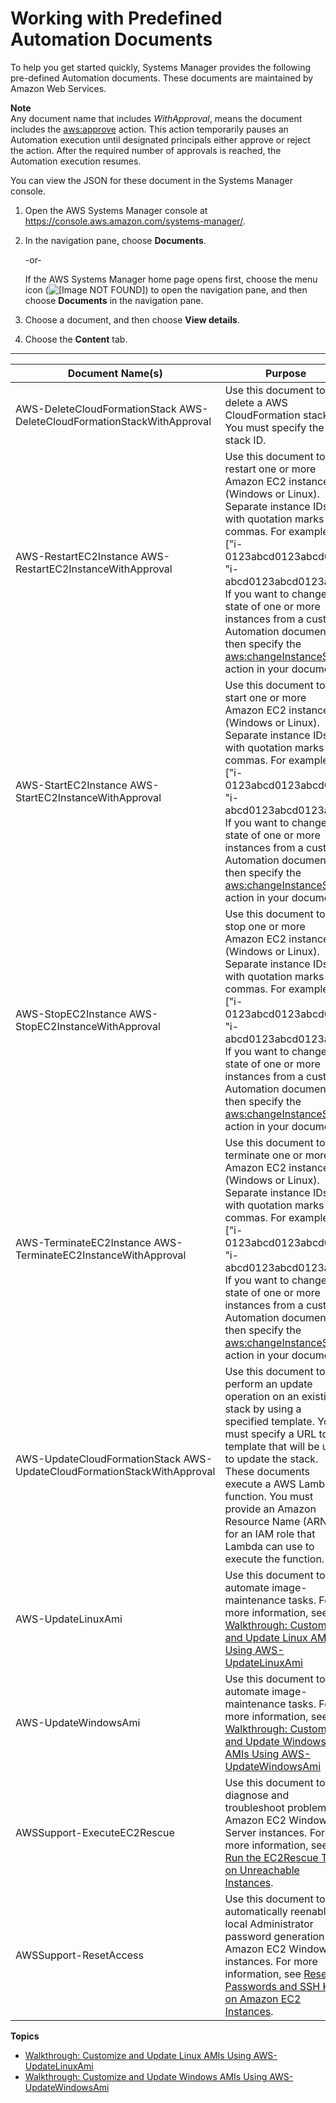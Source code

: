 # Working with Predefined Automation Documents<a name="automation-awsdocs"></a>

To help you get started quickly, Systems Manager provides the following pre\-defined Automation documents\. These documents are maintained by Amazon Web Services\. 

**Note**  
Any document name that includes *WithApproval*, means the document includes the [aws:approve](automation-actions.md#automation-action-approve) action\. This action temporarily pauses an Automation execution until designated principals either approve or reject the action\. After the required number of approvals is reached, the Automation execution resumes\. 

You can view the JSON for these document in the Systems Manager console\.

1. Open the AWS Systems Manager console at [https://console\.aws\.amazon\.com/systems\-manager/](https://console.aws.amazon.com/systems-manager/)\.

1. In the navigation pane, choose **Documents**\.

   \-or\-

   If the AWS Systems Manager home page opens first, choose the menu icon \(![\[Image NOT FOUND\]](http://docs.aws.amazon.com/systems-manager/latest/userguide/images/menu-icon-small.png)\) to open the navigation pane, and then choose **Documents** in the navigation pane\.

1. Choose a document, and then choose **View details**\.

1. Choose the **Content** tab\.


****  

| Document Name\(s\) | Purpose | 
| --- | --- | 
|  AWS\-DeleteCloudFormationStack AWS\-DeleteCloudFormationStackWithApproval  |  Use this document to delete a AWS CloudFormation stack\. You must specify the stack ID\.  | 
|  AWS\-RestartEC2Instance AWS\-RestartEC2InstanceWithApproval  |  Use this document to restart one or more Amazon EC2 instances \(Windows or Linux\)\. Separate instance IDs with quotation marks and commas\. For example, \["i\-0123abcd0123abcd0", "i\-abcd0123abcd0123a"\]\. If you want to change the state of one or more instances from a custom Automation document, then specify the [aws:changeInstanceState](automation-actions.md#automation-action-changestate) action in your document\.  | 
|  AWS\-StartEC2Instance AWS\-StartEC2InstanceWithApproval  |  Use this document to start one or more Amazon EC2 instances \(Windows or Linux\)\. Separate instance IDs with quotation marks and commas\. For example, \["i\-0123abcd0123abcd0", "i\-abcd0123abcd0123a"\]\. If you want to change the state of one or more instances from a custom Automation document, then specify the [aws:changeInstanceState](automation-actions.md#automation-action-changestate) action in your document\.  | 
|  AWS\-StopEC2Instance AWS\-StopEC2InstanceWithApproval  |  Use this document to stop one or more Amazon EC2 instances \(Windows or Linux\)\. Separate instance IDs with quotation marks and commas\. For example, \["i\-0123abcd0123abcd0", "i\-abcd0123abcd0123a"\]\. If you want to change the state of one or more instances from a custom Automation document, then specify the [aws:changeInstanceState](automation-actions.md#automation-action-changestate) action in your document\.  | 
|  AWS\-TerminateEC2Instance AWS\-TerminateEC2InstanceWithApproval  |  Use this document to terminate one or more Amazon EC2 instances \(Windows or Linux\)\. Separate instance IDs with quotation marks and commas\. For example, \["i\-0123abcd0123abcd0", "i\-abcd0123abcd0123a"\]\. If you want to change the state of one or more instances from a custom Automation document, then specify the [aws:changeInstanceState](automation-actions.md#automation-action-changestate) action in your document\.  | 
|  AWS\-UpdateCloudFormationStack AWS\-UpdateCloudFormationStackWithApproval  |  Use this document to perform an update operation on an existing stack by using a specified template\. You must specify a URL to the template that will be used to update the stack\. These documents execute a AWS Lambda function\. You must provide an Amazon Resource Name \(ARN\) for an IAM role that Lambda can use to execute the function\.  | 
|  AWS\-UpdateLinuxAmi  |  Use this document to automate image\-maintenance tasks\. For more information, see [Walkthrough: Customize and Update Linux AMIs Using AWS\-UpdateLinuxAmi](automation-awsdocs-linux.md)  | 
|  AWS\-UpdateWindowsAmi  |  Use this document to automate image\-maintenance tasks\. For more information, see [Walkthrough: Customize and Update Windows AMIs Using AWS\-UpdateWindowsAmi](automation-awsdocs-win.md)  | 
|  AWSSupport\-ExecuteEC2Rescue  |  Use this document to diagnose and troubleshoot problems on Amazon EC2 Windows Server instances\. For more information, see [Run the EC2Rescue Tool on Unreachable Instances](automation-ec2rescue.md)\.  | 
|  AWSSupport\-ResetAccess  |  Use this document to automatically reenable local Administrator password generation on Amazon EC2 Windows instances\. For more information, see [Reset Passwords and SSH Keys on Amazon EC2 Instances](automation-ec2reset.md)\.  | 

**Topics**
+ [Walkthrough: Customize and Update Linux AMIs Using AWS\-UpdateLinuxAmi](automation-awsdocs-linux.md)
+ [Walkthrough: Customize and Update Windows AMIs Using AWS\-UpdateWindowsAmi](automation-awsdocs-win.md)